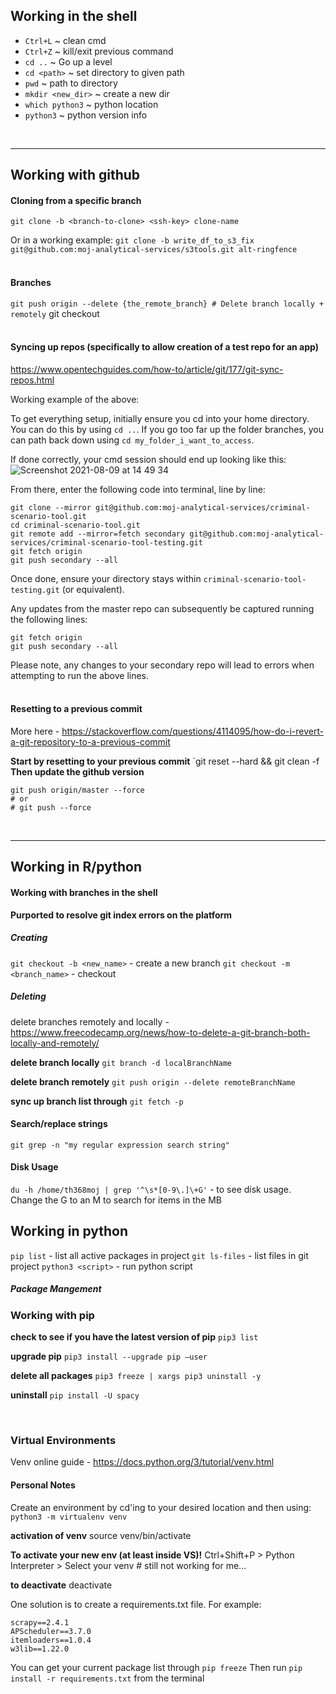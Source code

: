 ## Working in the shell

* `Ctrl+L` ~ clean cmd
* `Ctrl+Z` ~ kill/exit previous command
* `cd ..` ~ Go up a level
* `cd <path>` ~ set directory to given path
* `pwd` ~ path to directory
* `mkdir <new_dir>` ~ create a new dir
* `which python3` ~ python location
* `python3` ~ python version info

<br>
<hr>

## Working with github

#### Cloning from a specific branch
`git clone -b <branch-to-clone> <ssh-key> clone-name`

Or in a working example:
`git clone -b write_df_to_s3_fix git@github.com:moj-analytical-services/s3tools.git alt-ringfence`
<br><br>
#### Branches
`git push origin --delete {the_remote_branch} # Delete branch locally + remotely`
git checkout
<br><br>
#### Syncing up repos (specifically to allow creation of a test repo for an app)
https://www.opentechguides.com/how-to/article/git/177/git-sync-repos.html

Working example of the above:

To get everything setup, initially ensure you cd into your home directory. You can do this by using `cd ..`. If you go too far up the folder branches, you can path back down using `cd my_folder_i_want_to_access`.

If done correctly, your cmd session should end up looking like this: <br>
![Screenshot 2021-08-09 at 14 49 34](https://user-images.githubusercontent.com/45356472/128717070-4cba4063-1e12-488e-aaf0-bde7629220e9.png)

From there, enter the following code into terminal, line by line:
```
git clone --mirror git@github.com:moj-analytical-services/criminal-scenario-tool.git
cd criminal-scenario-tool.git
git remote add --mirror=fetch secondary git@github.com:moj-analytical-services/criminal-scenario-tool-testing.git
git fetch origin
git push secondary --all
```
Once done, ensure your directory stays within `criminal-scenario-tool-testing.git` (or equivalent).

Any updates from the master repo can subsequently be captured running the following lines:
```
git fetch origin
git push secondary --all
```

Please note, any changes to your secondary repo will lead to errors when attempting to run the above lines.
<br><br>
#### Resetting to a previous commit
More here - https://stackoverflow.com/questions/4114095/how-do-i-revert-a-git-repository-to-a-previous-commit

**Start by resetting to your previous commit**
`git reset --hard <commitId> && git clean -f
**Then update the github version**
```
git push origin/master --force
# or
# git push --force
```

<br>
<hr>

## Working in R/python

#### Working with branches in the shell
**Purported to resolve git index errors on the platform**

##### Creating
`git checkout -b <new_name>` - create a new branch
`git checkout -m <branch_name>` - checkout

##### Deleting
delete branches remotely and locally - https://www.freecodecamp.org/news/how-to-delete-a-git-branch-both-locally-and-remotely/

**delete branch locally**
`git branch -d localBranchName`

**delete branch remotely**
`git push origin --delete remoteBranchName`

**sync up branch list through**
`git fetch -p`

#### Search/replace strings
`git grep -n "my regular expression search string"`

#### Disk Usage
`du -h /home/th368moj | grep '^\s*[0-9\.]\+G'` - to see disk usage. Change the G to an M to search for items in the MB

## Working in python
`pip list` - list all active packages in project
`git ls-files` - list files in git project
`python3 <script>` - run python script

##### Package Mangement

### Working with pip

**check to see if you have the latest version of pip**
`pip3 list`

**upgrade pip**
`pip3 install --upgrade pip —user`

**delete all packages**
`pip3 freeze | xargs pip3 uninstall -y`

**uninstall**
`pip install -U spacy`

<br>

### Virtual Environments

Venv online guide - https://docs.python.org/3/tutorial/venv.html

#### Personal Notes
Create an environment by cd'ing to your desired location and then using:
`python3 -m virtualenv venv`

**activation of venv**
source venv/bin/activate

**To activate your new env (at least inside VS)!**
Ctrl+Shift+P > Python Interpreter > Select your venv # still not working for me…

**to deactivate**
deactivate

One solution is to create a requirements.txt file. For example:
```
scrapy==2.4.1
APScheduler==3.7.0
itemloaders==1.0.4
w3lib==1.22.0
```
You can get your current package list through `pip freeze`
Then run `pip install -r requirements.txt` from the terminal
